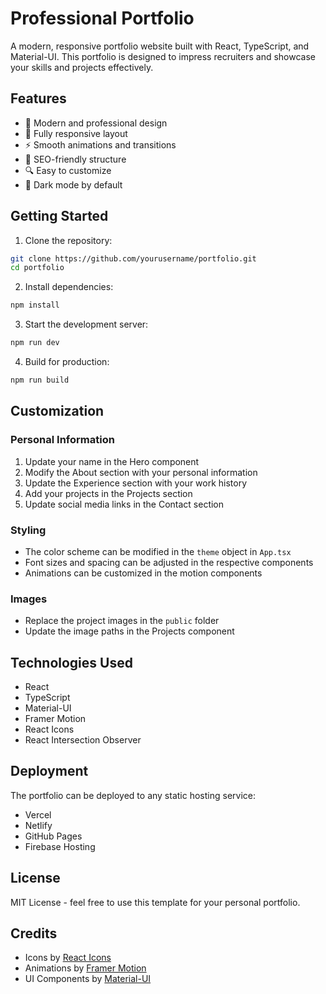 # Professional Portfolio

A modern, responsive portfolio website built with React, TypeScript, and Material-UI. This portfolio is designed to impress recruiters and showcase your skills and projects effectively.

## Features

- 🎨 Modern and professional design
- 📱 Fully responsive layout
- ⚡ Smooth animations and transitions
- 🎯 SEO-friendly structure
- 🔍 Easy to customize
- 🌙 Dark mode by default

## Getting Started

1. Clone the repository:
```bash
git clone https://github.com/yourusername/portfolio.git
cd portfolio
```

2. Install dependencies:
```bash
npm install
```

3. Start the development server:
```bash
npm run dev
```

4. Build for production:
```bash
npm run build
```

## Customization

### Personal Information
1. Update your name in the Hero component
2. Modify the About section with your personal information
3. Update the Experience section with your work history
4. Add your projects in the Projects section
5. Update social media links in the Contact section

### Styling
- The color scheme can be modified in the `theme` object in `App.tsx`
- Font sizes and spacing can be adjusted in the respective components
- Animations can be customized in the motion components

### Images
- Replace the project images in the `public` folder
- Update the image paths in the Projects component

## Technologies Used

- React
- TypeScript
- Material-UI
- Framer Motion
- React Icons
- React Intersection Observer

## Deployment

The portfolio can be deployed to any static hosting service:
- Vercel
- Netlify
- GitHub Pages
- Firebase Hosting

## License

MIT License - feel free to use this template for your personal portfolio.

## Credits

- Icons by [React Icons](https://react-icons.github.io/react-icons/)
- Animations by [Framer Motion](https://www.framer.com/motion/)
- UI Components by [Material-UI](https://mui.com/)
